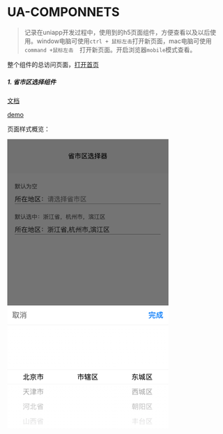 # UA-COMPONNETS

> 记录在uniapp开发过程中，使用到的h5页面组件，方便查看以及以后使用。window电脑可使用`ctrl + 鼠标左击`打开新页面，mac电脑可使用`command +鼠标左击  `打开新页面。开启浏览器`mobile`模式查看。

整个组件的总访问页面，[打开首页](https://j-y-h.github.io/ua-components/dist/build/h5/index.html)

##### 1. 省市区选择组件

[文档](./docs/省市区选择组件.md)

[demo](https://j-y-h.github.io/ua-components/dist/build/h5/index.html#/pages/region/region)

页面样式概览：

<img src="./docs/images/1.png" />
